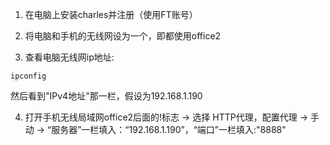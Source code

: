 1. 在电脑上安装charles并注册（使用FT账号）

2. 将电脑和手机的无线网设为一个，即都使用office2

3. 查看电脑无线网ip地址:
```
ipconfig
```
然后看到"IPv4地址"那一栏，假设为192.168.1.190

4. 打开手机无线局域网office2后面的!标志 -> 选择 HTTP代理，配置代理 -> 手动 -> “服务器”一栏填入：“192.168.1.190”，“端口”一栏填入:"8888"